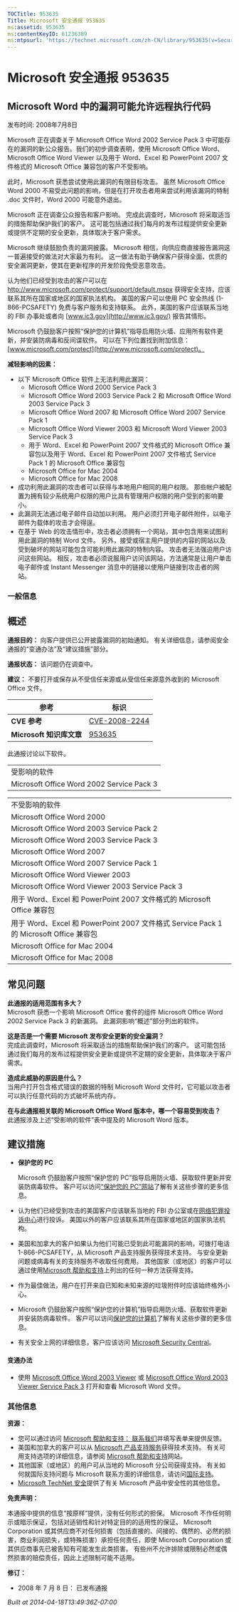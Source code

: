 ```yaml
---
TOCTitle: 953635
Title: Microsoft 安全通报 953635
ms:assetid: 953635
ms:contentKeyID: 61236389
ms:mtpsurl: 'https://technet.microsoft.com/zh-CN/library/953635(v=Security.10)'
---
```




Microsoft 安全通报 953635
=========================

Microsoft Word 中的漏洞可能允许远程执行代码
-------------------------------------------

发布时间: 2008年7月8日

Microsoft 正在调查关于 Microsoft Office Word 2002 Service Pack 3 中可能存在的漏洞的新公众报告。我们的初步调查表明，使用 Microsoft Office Word、Microsoft Office Word Viewer 以及用于 Word、Excel 和 PowerPoint 2007 文件格式的 Microsoft Office 兼容包的客户不受影响。

此时，Microsoft 获悉尝试使用此漏洞的有限目标攻击。 虽然 Microsoft Office Word 2000 不易受此问题的影响，但是在打开攻击者用来尝试利用该漏洞的特制 .doc 文件时，Word 2000 可能意外退出。

Microsoft 正在调查公众报告和客户影响。 完成此调查时，Microsoft 将采取适当的措施帮助保护我们的客户。 这可能包括通过我们每月的发布过程提供安全更新或提供不定期的安全更新，具体取决于客户需求。

Microsoft 继续鼓励负责的漏洞披露。 Microsoft 相信，向供应商直接报告漏洞这一普遍接受的做法对大家最为有利。 这一做法有助于确保客户获得全面、优质的安全漏洞更新，使其在更新程序的开发阶段免受恶意攻击。

认为他们已经受到攻击的客户可以在 <http://www.microsoft.com/protect/support/default.mspx> 获得安全支持，应该联系其所在国家或地区的国家执法机构。 美国的客户可以使用 PC 安全热线 (1-866-PCSAFETY) 免费与客户服务和支持联系。 此外，美国的客户应该联系当地的 FBI 办事处或者向 [www.ic3.gov](http://www.ic3.gov/) 报告其情形。

Microsoft 仍鼓励客户按照“保护您的计算机”指导启用防火墙、应用所有软件更新，并安装防病毒和反间谍软件。 可以在下列位置找到附加信息： [www.microsoft.com/protect](http://www.microsoft.com/protect)。

**减轻影响的因素：**

-   以下 Microsoft Office 软件上无法利用此漏洞：
    -   Microsoft Office Word 2000 Service Pack 3
    -   Microsoft Office Word 2003 Service Pack 2 和 Microsoft Office Word 2003 Service Pack 3
    -   Microsoft Office Word 2007 和 Microsoft Office Word 2007 Service Pack 1
    -   Microsoft Office Word Viewer 2003 和 Microsoft Word Viewer 2003 Service Pack 3
    -   用于 Word、Excel 和 PowerPoint 2007 文件格式的 Microsoft Office 兼容包以及用于 Word、Excel 和 PowerPoint 2007 文件格式 Service Pack 1 的 Microsoft Office 兼容包
    -   Microsoft Office for Mac 2004
    -   Microsoft Office for Mac 2008
-   成功利用此漏洞的攻击者可以获得与本地用户相同的用户权限。 那些帐户被配置为拥有较少系统用户权限的用户比具有管理用户权限的用户受到的影响要小。
-   此漏洞无法通过电子邮件自动加以利用。 用户必须打开电子邮件附件，以电子邮件为载体的攻击才会得逞。
-   在基于 Web 的攻击情形中，攻击者必须拥有一个网站，其中包含用来试图利用此漏洞的特制 Word 文件。 另外，接受或宿主用户提供的内容的网站以及受到破坏的网站可能包含可能利用此漏洞的特制内容。 攻击者无法强迫用户访问这些网站。 相反，攻击者必须说服用户访问该网站，方法通常是让用户单击电子邮件或 Instant Messenger 消息中的链接以使用户链接到攻击者的网站。

### 一般信息

概述
----


**通报目的：** 向客户提供已公开披露漏洞的初始通知。 有关详细信息，请参阅安全通报的“变通办法”及“建议措施”部分。

**通报状态：** 该问题仍在调查中。

**建议：** 不要打开或保存从不受信任来源或从受信任来源意外收到的 Microsoft Office 文件。

<p> </p>

| 参考                     | 标识                                                                             |
|--------------------------|----------------------------------------------------------------------------------|
| **CVE 参考**             | [CVE-2008-2244](http://www.cve.mitre.org/cgi-bin/cvename.cgi?name=cve-2008-2244) |
| **Microsoft 知识库文章** | [953635](http://support.microsoft.com/kb/953635)                                 |

此通报讨论以下软件。

<p> </p>

|                                           |
|-------------------------------------------|
| 受影响的软件                              |
| Microsoft Office Word 2002 Service Pack 3 |

|                                                                                        |
|----------------------------------------------------------------------------------------|
| 不受影响的软件                                                                         |
| Microsoft Office Word 2000                                                             |
| Microsoft Office Word 2003 Service Pack 2                                              |
| Microsoft Office Word 2003 Service Pack 3                                              |
| Microsoft Office Word 2007                                                             |
| Microsoft Office Word 2007 Service Pack 1                                              |
| Microsoft Office Word Viewer 2003                                                      |
| Microsoft Office Word Viewer 2003 Service Pack 3                                       |
| 用于 Word、Excel 和 PowerPoint 2007 文件格式的 Microsoft Office 兼容包                 |
| 用于 Word、Excel 和 PowerPoint 2007 文件格式 Service Pack 1 的 Microsoft Office 兼容包 |
| Microsoft Office for Mac 2004                                                          |
| Microsoft Office for Mac 2008                                                          |

常见问题
--------


**此通报的适用范围有多大？**    
Microsoft 获悉一个影响 Microsoft Office 套件的组件 Microsoft Office Word 2002 Service Pack 3 的新漏洞。 此漏洞影响“概述”部分列出的软件。

**这是否是一个需要 Microsoft 发布安全更新的安全漏洞？**    
完成此调查时，Microsoft 将采取适当的措施帮助保护我们的客户。 这可能包括通过我们每月的发布过程提供安全更新或提供不定期的安全更新，具体取决于客户需求。

**造成此威胁的原因是什么？**    
当用户打开包含格式错误的数据的特制 Microsoft Word 文件时，它可能以攻击者可以执行任意代码的方式破坏系统内存。

**在与此通报相关联的 Microsoft Office Word 版本中，哪一个容易受到攻击？**    
此通报涉及上述“受影响的软件”表中提及的 Microsoft Word 版本。

建议措施
--------


-   **保护您的 PC**

    Microsoft 仍鼓励客户按照“保护您的 PC”指导启用防火墙、获取软件更新并安装防病毒软件。 客户可以访问[“保护您的 PC”网站](http://www.microsoft.com/protect)了解有关这些步骤的更多信息。

-   认为他们已经受到攻击的美国客户应该联系当地的 FBI 办公室或在[网络犯罪投诉中心](http://go.microsoft.com/fwlink/?linkid=79545)进行投诉。 美国以外的客户应该联系其所在国家或地区的国家执法机构。
-   美国和加拿大的客户如果认为他们可能已受到此可能漏洞的影响，可拨打电话 1-866-PCSAFETY，从 Microsoft 产品支持服务获得技术支持。 与安全更新问题或病毒有关的支持服务不收取任何费用。 其他国家（或地区）的客户可以通过使用[Microsoft 帮助和支持](http://support.microsoft.com/default.aspx?ln=zh-cn)上列出的任何一种方法获得支持。
-   作为最佳做法，用户在打开来自已知和未知来源的垃圾附件时应该始终格外小心。
-   Microsoft 仍鼓励客户按照“保护您的计算机”指导启用防火墙、获取软件更新并安装防病毒软件。 客户可以访问[保护您的计算机](http://www.microsoft.com/protect/computer/default.mspx)了解有关这些步骤的更多信息。
-   有关安全上网的详细信息，客户应该访问 [Microsoft Security Central](http://www.microsoft.com/security/default.mspx)。

#### 变通办法

-   使用 [Microsoft Office Word 2003 Viewer](http://www.microsoft.com/downloads/details.aspx?familyid=95e24c87-8732-48d5-8689-ab826e7b8fdf&displaylang=en) 或 [Microsoft Office Word 2003 Viewer Service Pack 3](http://www.microsoft.com/downloads/details.aspx?familyid=c6e56e97-17d7-4c48-9b2e-474cb3cdcc45&displaylang=en) 打开和查看 Microsoft Word 文件。

### 其他信息

**资源：**

-   您可以通过访问 [Microsoft 帮助和支持： 联系我们](https://support.microsoft.com/common/survey.aspx?scid=sw;en;1257&amp;showpage=1&amp;ws=technet&amp;sd=tech)并填写表单来提供反馈。
-   美国和加拿大的客户可以从 [Microsoft 产品支持服务](http://go.microsoft.com/fwlink/?linkid=21131)获得技术支持。 有关可用支持选项的详细信息，请参阅 [Microsoft 帮助和支持](http://support.microsoft.com/default.aspx?ln=zh-cn)网站。
-   其他国家（或地区）的用户可从当地的 Microsoft 分公司获得支持。 有关如何就国际支持问题与 Microsoft 联系方面的详细信息，请访问[国际支持](http://go.microsoft.com/fwlink/?linkid=21155)。
-   [Microsoft TechNet 安全](http://go.microsoft.com/fwlink/?linkid=21132)提供了有关 Microsoft 产品中安全性的其他信息。

**免责声明：**

本通报中提供的信息“按原样”提供，没有任何形式的担保。 Microsoft 不作任何明示或暗示保证，包括对适销性和针对特定目的的适用性的保证。 Microsoft Corporation 或其供应商不对任何损害（包括直接的、间接的、偶然的、必然的损害，商业利润损失，或特殊损害）承担任何责任，即使 Microsoft Corporation 或其供应商事先已被告知有可能发生此类损害。 有些州不允许排除或限制必然或偶然损害的赔偿责任，因此上述限制可能不适用。

**修订：**

-   2008 年 7 月 8 日： 已发布通报

*Built at 2014-04-18T13:49:36Z-07:00*
